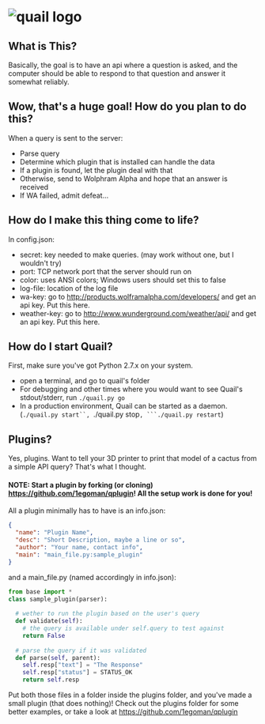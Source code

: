 
![quail logo](https://cdn.rawgit.com/1egoman/quail/master/logo.svg)
=======


What is This?
---
Basically, the goal is to have an api where a question is asked, and the computer should be able to respond to that question and answer it somewhat reliably.


Wow, that's a huge goal! How do you plan to do this?
---
When a query is sent to the server:
- Parse query
- Determine which plugin that is installed can handle the data
- If a plugin is found, let the plugin deal with that
- Otherwise, send to Wolphram Alpha and hope that an answer is received
- If WA failed, admit defeat...

How do I make this thing come to life?
---
In config.json:
- secret: key needed to make queries. (may work without one, but I wouldn't try)
- port: TCP network port that the server should run on
- color: uses ANSI colors; Windows users should set this to false
- log-file: location of the log file
- wa-key: go to http://products.wolframalpha.com/developers/ and get an api key. Put this here.
- weather-key: go to http://www.wunderground.com/weather/api/ and get an api key. Put this here.

How do I start Quail?
---
First, make sure you've got Python 2.7.x on your system.
- open a terminal, and go to quail's folder
- For debugging and other times where you would want to see Quail's stdout/stderr, run ```./quail.py go```
- In a production environment, Quail can be started as a daemon. (```./quail.py start``, ```./quail.py stop``, ```./quail.py restart``)

Plugins?
---
Yes, plugins. Want to tell your 3D printer to print that model of a cactus from a simple API query? That's what I thought.

#### NOTE: Start a plugin by forking (or cloning) https://github.com/1egoman/qplugin! All the setup work is done for you!

All a plugin minimally has to have is an info.json:
```json
{
  "name": "Plugin Name",
  "desc": "Short Description, maybe a line or so",
  "author": "Your name, contact info",
  "main": "main_file.py:sample_plugin"
}
```

and a main_file.py (named accordingly in info.json):

```python
from base import *
class sample_plugin(parser):
  
  # wether to run the plugin based on the user's query
  def validate(self):
    # the query is available under self.query to test against
    return False
  
  # parse the query if it was validated
  def parse(self, parent): 
    self.resp["text"] = "The Response"
    self.resp["status"] = STATUS_OK
    return self.resp
```

Put both those files in a folder inside the plugins folder, and you've made a small plugin (that does nothing)!
Check out the plugins folder for some better examples, or take a look at https://github.com/1egoman/qplugin
